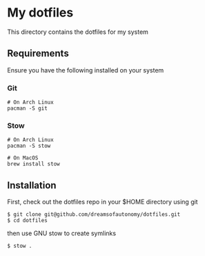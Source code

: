 # My dotfiles

This directory contains the dotfiles for my system

## Requirements

Ensure you have the following installed on your system

### Git

```
# On Arch Linux
pacman -S git
```

### Stow

```
# On Arch Linux
pacman -S stow

# On MacOS
brew install stow
```

## Installation

First, check out the dotfiles repo in your $HOME directory using git

```
$ git clone git@github.com/dreamsofautonomy/dotfiles.git
$ cd dotfiles
```

then use GNU stow to create symlinks

```
$ stow .
```
